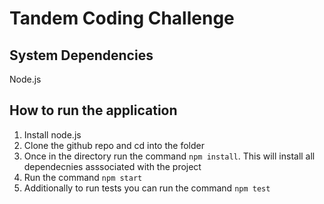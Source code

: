 # Tandem Coding Challenge

## System Dependencies
Node.js

## How to run the application
1. Install node.js
2. Clone the github repo and cd into the folder
3. Once in the directory run the command `npm install`. This will install all dependecnies asssociated with the project
4. Run the command `npm start`
5. Additionally to run tests you can run the command `npm test`
